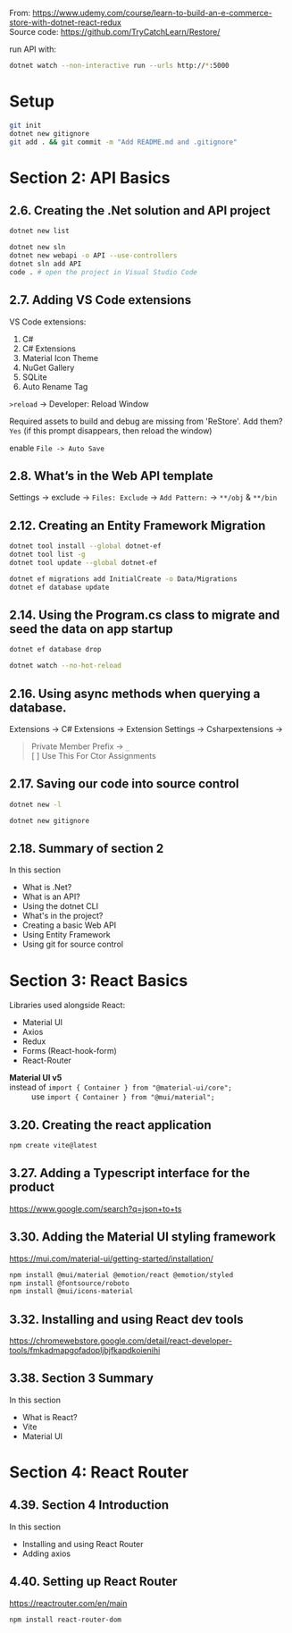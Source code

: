 From: https://www.udemy.com/course/learn-to-build-an-e-commerce-store-with-dotnet-react-redux  
Source code: https://github.com/TryCatchLearn/Restore/

run API with:

```bash
dotnet watch --non-interactive run --urls http://*:5000
```

# Setup

```bash
git init
dotnet new gitignore
git add . && git commit -m "Add README.md and .gitignore"
```

# Section 2: API Basics

## 2.6. Creating the .Net solution and API project

```bash
dotnet new list

dotnet new sln
dotnet new webapi -o API --use-controllers
dotnet sln add API
code . # open the project in Visual Studio Code
```

## 2.7. Adding VS Code extensions

VS Code extensions:

1. C#
2. C# Extensions
3. Material Icon Theme
4. NuGet Gallery
5. SQLite
6. Auto Rename Tag

`>reload` -> Developer: Reload Window

Required assets to build and debug are missing from 'ReStore'. Add them? `Yes`
(if this prompt disappears, then reload the window)

enable `File -> Auto Save`

## 2.8. What’s in the Web API template

Settings -> exclude -> `Files: Exclude` -> `Add Pattern:` -> `**/obj` & `**/bin`

## 2.12. Creating an Entity Framework Migration

```bash
dotnet tool install --global dotnet-ef
dotnet tool list -g
dotnet tool update --global dotnet-ef

dotnet ef migrations add InitialCreate -o Data/Migrations
dotnet ef database update
```

## 2.14. Using the Program.cs class to migrate and seed the data on app startup

```bash
dotnet ef database drop

dotnet watch --no-hot-reload
```

## 2.16. Using async methods when querying a database.

Extensions -> C# Extensions -> Extension Settings -> Csharpextensions ->
> Private Member Prefix -> `_`  
> [ ] Use This For Ctor Assignments

## 2.17. Saving our code into source control

```bash
dotnet new -l

dotnet new gitignore
```

## 2.18. Summary of section 2

In this section

* What is .Net?
* What is an API?
* Using the dotnet CLI
* What's in the project?
* Creating a basic Web API
* Using Entity Framework
* Using git for source control

# Section 3: React Basics

Libraries used alongside React:

* Material UI
* Axios
* Redux
* Forms (React-hook-form)
* React-Router

**Material UI v5**  
instead of `import { Container } from "@material-ui/core";`  
&nbsp;&nbsp;&nbsp;&nbsp;&nbsp;&nbsp;&nbsp;&nbsp;&nbsp;
use `import { Container } from "@mui/material";`

## 3.20. Creating the react application

```bash
npm create vite@latest
```

## 3.27. Adding a Typescript interface for the product

https://www.google.com/search?q=json+to+ts

## 3.30. Adding the Material UI styling framework

https://mui.com/material-ui/getting-started/installation/

```bash
npm install @mui/material @emotion/react @emotion/styled
npm install @fontsource/roboto
npm install @mui/icons-material
```

## 3.32. Installing and using React dev tools

https://chromewebstore.google.com/detail/react-developer-tools/fmkadmapgofadopljbjfkapdkoienihi

## 3.38. Section 3 Summary

In this section

* What is React?
* Vite
* Material UI

# Section 4: React Router

## 4.39. Section 4 Introduction

In this section

* Installing and using React Router
* Adding axios

## 4.40. Setting up React Router

https://reactrouter.com/en/main

```bash
npm install react-router-dom
```
